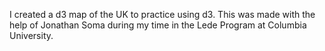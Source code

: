 I created a d3 map of the UK to practice using d3. This was made with the help of Jonathan Soma during my time in the Lede Program at Columbia University. 
